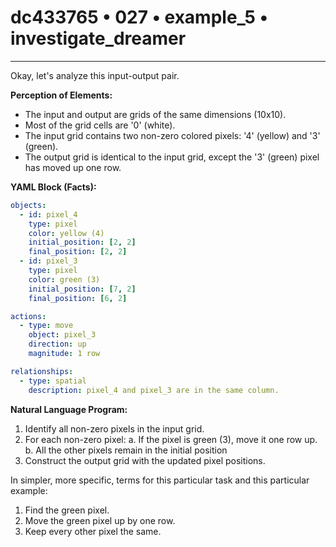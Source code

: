 # dc433765 • 027 • example_5 • investigate_dreamer

---
Okay, let's analyze this input-output pair.

**Perception of Elements:**

*   The input and output are grids of the same dimensions (10x10).
*   Most of the grid cells are '0' (white).
*   The input grid contains two non-zero colored pixels: '4' (yellow) and '3' (green).
*   The output grid is identical to the input grid, except the '3' (green) pixel has moved up one row.

**YAML Block (Facts):**



```yaml
objects:
  - id: pixel_4
    type: pixel
    color: yellow (4)
    initial_position: [2, 2]
    final_position: [2, 2]
  - id: pixel_3
    type: pixel
    color: green (3)
    initial_position: [7, 2]
    final_position: [6, 2]

actions:
  - type: move
    object: pixel_3
    direction: up
    magnitude: 1 row

relationships:
  - type: spatial
    description: pixel_4 and pixel_3 are in the same column.
```



**Natural Language Program:**

1.  Identify all non-zero pixels in the input grid.
2.  For each non-zero pixel:
    a. If the pixel is green (3), move it one row up.
    b. All the other pixels remain in the initial position
3.  Construct the output grid with the updated pixel positions.

In simpler, more specific, terms for this particular task and this particular example:

1. Find the green pixel.
2. Move the green pixel up by one row.
3. Keep every other pixel the same.


